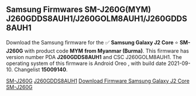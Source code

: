 <h2>Samsung Firmwares SM-J260G(MYM) J260GDDS8AUH1/J260GOLM8AUH1/J260GDDS8AUH1</h2>
Download the Samsung firmware for the ✅ <strong>Samsung Galaxy J2 Core </strong> ⭐ <strong>SM-J260G</strong> with product code <strong>MYM</strong> <strong> from Myanmar (Burma)</strong>. This firmware has version number PDA <strong>J260GDDS8AUH1</strong> and CSC J260GOLM8AUH1. The operating system of this firmware is Android Oreo , with build date 2021-09-10. Changelist <strong>15009140</strong>.


[SM-J260G](https://samfirm.shop/samsung/model/SM-J260G)
[J260GDDS8AUH1](https://samfirm.shop/samsung/pda/J260GDDS8AUH1)
[Download Firmware Samsung Galaxy J2 Core SM-J260G](https://samfirm.shop/samsung/firmware/455610)
